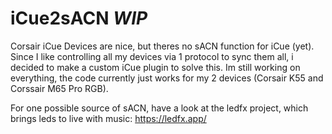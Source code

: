 # iCue2sACN *WIP*

Corsair iCue Devices are nice, but theres no sACN function for iCue (yet). Since I like controlling all my devices via 1 protocol to sync them all, i decided to make a
custom iCue plugin to solve this. 
Im still working on everything, the code currently just works for my 2 devices (Corsair K55 and Corssair M65 Pro RGB).

For one possible source of sACN, have a look at the ledfx project, which brings leds to live with music: https://ledfx.app/

